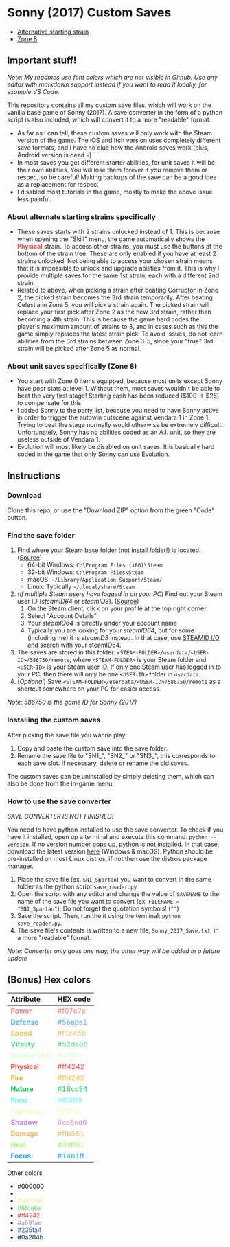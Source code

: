 # Sonny (2017) Custom Saves

- [Alternative starting strain](./Alternative_Starting_Strain/README.md)
- [Zone 8](./Zone_8/README.md)

## Important stuff!

*Note: My readmes use font colors which are not visible in Github. Use any editor with markdown support instead if you want to read it locally, for example VS Code.*

This repository contains all my custom save files, which will work on the vanilla base game of Sonny (2017). A save converter in the form of a python script is also included, which will convert it to a more "readable" format. 

- As far as I can tell, these custom saves will only work with the Steam version of the game. The iOS and Itch version uses completely different save formats, and I have no clue how the Android saves work (plus, Android version is dead :skull:)
- In most saves you get different starter abilities, for unit saves it will be their own abilities. You will lose them forever if you remove them or respec, so be careful! Making backups of the save can be a good idea as a replacement for respec.
- I disabled most tutorials in the game, mostly to make the above issue less painful.

### About alternate starting strains specifically

- These saves starts with 2 strains unlocked instead of 1. This is because when opening the "Skill" menu, the game automatically shows the <font color="#ff4242">**Physical**</font> strain. To access other strains, you must use the buttons at the bottom of the strain tree. These are only enabled if you have at least 2 strains unlocked. Not being able to access your chosen strain means that it is impossible to unlock and upgrade abilities from it. This is why I provide multiple saves for the same 1st strain, each with a different 2nd strain.
- Related to above, when picking a strain after beating Corruptor in Zone 2, the picked strain becomes the 3rd strain temporarily. After beating Celestia in Zone 5, you will pick a strain again. The picked strain will replace your first pick after Zone 2 as the new 3rd strain, rather than becoming a 4th strain. This is because the game hard codes the player's maximum amount of strains to 3, and in cases such as this the game simply replaces the latest strain pick. To avoid issues, do not learn abilities from the 3rd strains between Zone 3-5, since your "true" 3rd strain will be picked after Zone 5 as normal.

### About unit saves specifically (Zone 8)

- You start with Zone 0 items equipped, because most units except Sonny have poor stats at level 1. Without them, most saves wouldn't be able to beat the very first stage! Starting cash has been reduced ($100 -> $25) to compensate for this.
- I added Sonny to the party list, because you need to have Sonny active in order to trigger the autowin cutscene against Vendara 1 in Zone 1. Trying to beat the stage normally would otherwise be extremely difficult. Unfortunately, Sonny has no abilities coded as an A.I. unit, so they are useless outside of Vendara 1.
- Evolution will most likely be disabled on unit saves. It is basically hard coded in the game that only Sonny can use Evolution.

## Instructions

### Download

Clone this repo, or use the "Download ZIP" option from the green "Code" button.

### Find the save folder

1. Find where your Steam base folder (not install folder!) is located. ([Source](https://www.pcgamingwiki.com/wiki/Glossary:Game_data#Steam_client))
    - 64-bit Windows: `C:\Program Files (x86)\Steam`
    - 32-bit Windows: `C:\Program Files\Steam`
    - macOS: `~/Library/Application Support/Steam/`
    - Linux: Typically `~/.local/share/Steam`
2. (*If multiple Steam users have logged in on your PC*) Find out your Steam user ID (*steamID64* or *steamID3*). ([Source](https://www.pcgamingwiki.com/wiki/Glossary:Game_data#User_ID))
    1. On the Steam client, click on your profile at the top right corner.
    2. Select "Account Details"
    3. Your *steamID64* is directly under your account name
    4. Typically you are looking for your *steamID64*, but for some (including me) it is *steamID3* instead. In that case, use [STEAMID I/O](https://steamid.io/) and search with your steamID64.
3. The saves are stored in this folder: `<STEAM-FOLDER>/userdata/<USER-ID>/586750/remote`, where `<STEAM-FOLDER>` is your Steam folder and `<USER-ID>` is your Steam user ID. If only one Steam user has logged in to your PC, then there will only be one `<USER-ID>` folder in `userdata`.
4. (*Optional*) Save `<STEAM-FOLDER>/userdata/<USER-ID>/586750/remote` as a shortcut somewhere on your PC for easier access.

*Note: 586750 is the game ID for Sonny (2017)*

### Installing the custom saves

After picking the save file you wanna play:

1. Copy and paste the custom save into the save folder.
2. Rename the save file to "SN1_", "SN2_" or "SN3_", this corresponds to each save slot. If necessary, delete or rename the old saves.

The custom saves can be uninstalled by simply deleting them, which can also be done from the in-game menu.

### How to use the save converter

*SAVE CONVERTER IS NOT FINISHED!*

You need to have python installed to use the save converter. To check if you have it installed, open up a terminal and execute this command: `python --version`. If no version number pops up, python is not installed. In that case, download the latest version [here](https://www.python.org/) (Windows & macOS). Python should be pre-installed on most Linux distros, if not then use the distros package manager. 

1. Place the save file (ex. `SN1_Spartan`) you want to convert in the same folder as the python script `save_reader.py`
2. Open the script with any editor and change the value of `SAVENAME` to the name of the save file you want to convert (ex. `FILENAME = "SN1_Spartan"`). Do not forget the quotation symbols! (`""`)
3. Save the script. Then, run the it using the terminal: `python save_reader.py`.
4. The save file's contents is written to a new file, `Sonny_2017_Save.txt`, in a more "readable" format.

*Note: Converter only goes one way, the other way will be added in a future update*

## (Bonus) Hex colors

| Attribute | HEX code |
| :-------- | :------- |
| <font color="#f07e7e">**Power**</font>        | <font color="#f07e7e">#f07e7e</font> |
| <font color="#56abe1">**Defense**</font>      | <font color="#56abe1">#56abe1</font> |
| <font color="#f1c45b">**Speed**</font>        | <font color="#f1c45b">#f1c45b</font> |
| <font color="#52de80">**Vitality**</font>     | <font color="#52de80">#52de80</font> |
| <font color="#d8ffce">**Special Stat**</font> | <font color="#d8ffce">#d8ffce</font> |
| <font color="#ff4242">**Physical**</font>     | <font color="#ff4242">#ff4242</font> |
| <font color="#ffba26">**Fire**</font>         | <font color="#ffba26">#ff4242</font> |
| <font color="#16cc54">**Nature**</font>       | <font color="#16cc54">#16cc54</font> |
| <font color="#60fff9">**Frost**</font>        | <font color="#60fff9">#60fff9</font> |
| <font color="#fff7bc">**Lightning**</font>    | <font color="#fff7bc">#fff7bc</font> |
| <font color="#ce8cd6">**Shadow**</font>       | <font color="#ce8cd6">#ce8cd6</font> |
| <font color="#ffb561">**Damage**</font>       | <font color="#ffb561">#ffb561</font> |
| <font color="#9dff61">**Heal**</font>         | <font color="#9dff61">#9dff61</font> |
| <font color="#14b1ff">**Focus**</font>        | <font color="#14b1ff">#14b1ff</font> |

Other colors
- <font color="#000000">#000000</font>	
- <font color="#ffffff">#ffffff</font>
- <font color="#e8f086">#e8f086</font>
- <font color="#6fde6e">#6fde6e</font>
- <font color="#ff4242">#ff4242</font>
- <font color="#a691ae">#a691ae</font>
- <font color="#235fa4">#235fa4</font>
- <font color="#0a284b">#0a284b</font>

